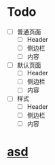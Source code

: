 # Todo

- [ ] 普通页面
  - [ ] Header
  - [ ] 侧边栏
  - [ ] 内容
- [ ] 默认页面
  - [ ] Header
  - [ ] 侧边栏
  - [ ] 内容
- [ ] 样式
  - [ ] Header
  - [ ] 侧边栏
  - [ ] 内容

# [asd](http://baidu.com)
